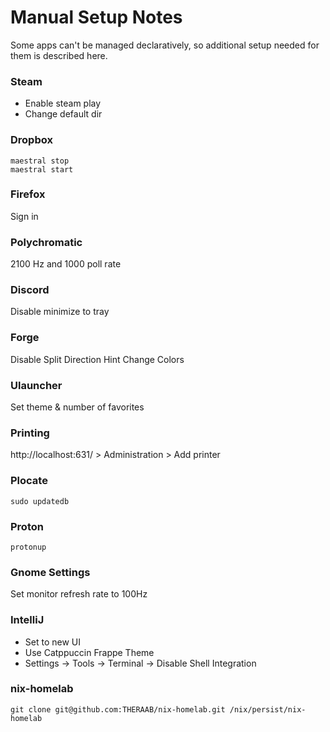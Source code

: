 # Manual Setup Notes

Some apps can't be managed declaratively, so additional setup needed for them is described here.

### Steam

- Enable steam play
- Change default dir

### Dropbox

```console
maestral stop
maestral start
```

### Firefox

Sign in

### Polychromatic

2100 Hz and 1000 poll rate

### Discord

Disable minimize to tray

### Forge

Disable Split Direction Hint
Change Colors

### Ulauncher

Set theme & number of favorites

### Printing

http://localhost:631/ > Administration > Add printer

### Plocate

```console
sudo updatedb
```

### Proton

```console
protonup
```

### Gnome Settings

Set monitor refresh rate to 100Hz

### IntelliJ

- Set to new UI
- Use Catppuccin Frappe Theme
- Settings -> Tools -> Terminal -> Disable Shell Integration

### nix-homelab

```console
git clone git@github.com:THERAAB/nix-homelab.git /nix/persist/nix-homelab
```
